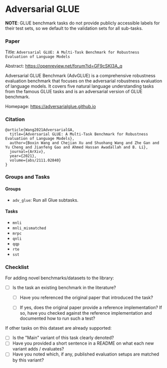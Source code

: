 # Adversarial GLUE
**NOTE**: GLUE benchmark tasks do not provide publicly accessible labels for their test sets, so we default to the validation sets for all sub-tasks.

### Paper

Title: `Adversarial GLUE: A Multi-Task Benchmark for Robustness Evaluation of Language Models`

Abstract: https://openreview.net/forum?id=GF9cSKI3A_q

Adversarial GLUE Benchmark (AdvGLUE) is a comprehensive robustness evaluation benchmark that focuses on the adversarial robustness evaluation of language models. It covers five natural language understanding tasks from the famous GLUE tasks and is an adversarial version of GLUE benchmark.

Homepage: https://adversarialglue.github.io

### Citation

```
@article{Wang2021AdversarialGA,
  title={Adversarial GLUE: A Multi-Task Benchmark for Robustness Evaluation of Language Models},
  author={Boxin Wang and Chejian Xu and Shuohang Wang and Zhe Gan and Yu Cheng and Jianfeng Gao and Ahmed Hassan Awadallah and B. Li},
  journal={ArXiv},
  year={2021},
  volume={abs/2111.02840}
}
```

### Groups and Tasks

#### Groups

* `adv_glue`: Run all Glue subtasks.

#### Tasks

* `mnli`
* `mnli_mismatched`
* `mrpc`
* `qnli`
* `qqp`
* `rte`
* `sst`

### Checklist

For adding novel benchmarks/datasets to the library:
* [ ] Is the task an existing benchmark in the literature?
  * [ ] Have you referenced the original paper that introduced the task?
  * [ ] If yes, does the original paper provide a reference implementation? If so, have you checked against the reference implementation and documented how to run such a test?


If other tasks on this dataset are already supported:
* [ ] Is the "Main" variant of this task clearly denoted?
* [ ] Have you provided a short sentence in a README on what each new variant adds / evaluates?
* [ ] Have you noted which, if any, published evaluation setups are matched by this variant?
